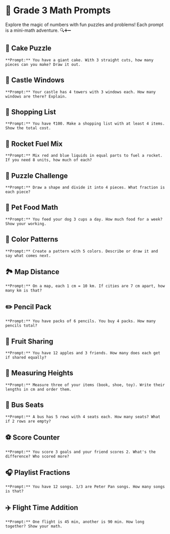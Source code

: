 # 🔢 Grade 3 Math Prompts

Explore the magic of numbers with fun puzzles and problems! Each prompt is a mini-math adventure. 🔍➕➖

## 🎂 Cake Puzzle
```
**Prompt:** You have a giant cake. With 3 straight cuts, how many pieces can you make? Draw it out.
```

## 🏰 Castle Windows
```
**Prompt:** Your castle has 4 towers with 3 windows each. How many windows are there? Explain.
```

## 🛒 Shopping List
```
**Prompt:** You have ₹100. Make a shopping list with at least 4 items. Show the total cost.
```

## 🚀 Rocket Fuel Mix
```
**Prompt:** Mix red and blue liquids in equal parts to fuel a rocket. If you need 8 units, how much of each?
```

## 🧩 Puzzle Challenge
```
**Prompt:** Draw a shape and divide it into 4 pieces. What fraction is each piece?
```

## 🐾 Pet Food Math
```
**Prompt:** You feed your dog 3 cups a day. How much food for a week? Show your working.
```

## 🎨 Color Patterns
```
**Prompt:** Create a pattern with 5 colors. Describe or draw it and say what comes next.
```

## 🏞️ Map Distance
```
**Prompt:** On a map, each 1 cm = 10 km. If cities are 7 cm apart, how many km is that?
```

## ✏️ Pencil Pack
```
**Prompt:** You have packs of 6 pencils. You buy 4 packs. How many pencils total?
```

## 🍎 Fruit Sharing
```
**Prompt:** You have 12 apples and 3 friends. How many does each get if shared equally?
```

## 📐 Measuring Heights
```
**Prompt:** Measure three of your items (book, shoe, toy). Write their lengths in cm and order them.
```

## 🚌 Bus Seats
```
**Prompt:** A bus has 5 rows with 4 seats each. How many seats? What if 2 rows are empty?
```

## ⚽ Score Counter
```
**Prompt:** You score 3 goals and your friend scores 2. What's the difference? Who scored more?
```

## 🎧 Playlist Fractions
```
**Prompt:** You have 12 songs. 1/3 are Peter Pan songs. How many songs is that?
```

## ✈️ Flight Time Addition
```
**Prompt:** One flight is 45 min, another is 90 min. How long together? Show your math.
```
